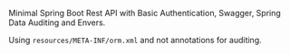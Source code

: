 Minimal Spring Boot Rest API with Basic Authentication, Swagger, Spring Data Auditing and Envers.

Using `resources/META-INF/orm.xml` and not annotations for auditing.

